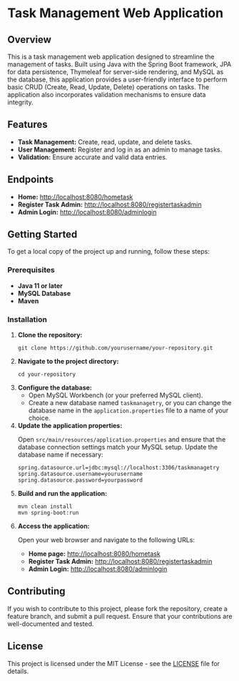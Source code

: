 # Task Management Web Application

## Overview

<p>This is a task management web application designed to streamline the management of tasks. Built using Java with the Spring Boot framework, JPA for data persistence, Thymeleaf for server-side rendering, and MySQL as the database, this application provides a user-friendly interface to perform basic CRUD (Create, Read, Update, Delete) operations on tasks. The application also incorporates validation mechanisms to ensure data integrity.</p>

## Features

<ul>
  <li><strong>Task Management:</strong> Create, read, update, and delete tasks.</li>
  <li><strong>User Management:</strong> Register and log in as an admin to manage tasks.</li>
  <li><strong>Validation:</strong> Ensure accurate and valid data entries.</li>
</ul>

## Endpoints

<ul>
  <li><strong>Home:</strong> <a href="http://localhost:8080/hometask">http://localhost:8080/hometask</a></li>
  <li><strong>Register Task Admin:</strong> <a href="http://localhost:8080/registertaskadmin">http://localhost:8080/registertaskadmin</a></li>
  <li><strong>Admin Login:</strong> <a href="http://localhost:8080/adminlogin">http://localhost:8080/adminlogin</a></li>
</ul>

## Getting Started

<p>To get a local copy of the project up and running, follow these steps:</p>

### Prerequisites

<ul>
  <li><strong>Java 11 or later</strong></li>
  <li><strong>MySQL Database</strong></li>
  <li><strong>Maven</strong></li>
</ul>

### Installation

<ol>
  <li><strong>Clone the repository:</strong>
    <pre><code>git clone https://github.com/yourusername/your-repository.git</code></pre>
  </li>
  <li><strong>Navigate to the project directory:</strong>
    <pre><code>cd your-repository</code></pre>
  </li>
  <li><strong>Configure the database:</strong>
    <ul>
      <li>Open MySQL Workbench (or your preferred MySQL client).</li>
      <li>Create a new database named <code>taskmanagetry</code>, or you can change the database name in the <code>application.properties</code> file to a name of your choice.</li>
    </ul>
  </li>
  <li><strong>Update the application properties:</strong>
    <p>Open <code>src/main/resources/application.properties</code> and ensure that the database connection settings match your MySQL setup. Update the database name if necessary:</p>
    <pre><code>spring.datasource.url=jdbc:mysql://localhost:3306/taskmanagetry
spring.datasource.username=yourusername
spring.datasource.password=yourpassword</code></pre>
  </li>
  <li><strong>Build and run the application:</strong>
    <pre><code>mvn clean install
mvn spring-boot:run</code></pre>
  </li>
  <li><strong>Access the application:</strong>
    <p>Open your web browser and navigate to the following URLs:</p>
    <ul>
      <li><strong>Home page:</strong> <a href="http://localhost:8080/hometask">http://localhost:8080/hometask</a></li>
      <li><strong>Register Task Admin:</strong> <a href="http://localhost:8080/registertaskadmin">http://localhost:8080/registertaskadmin</a></li>
      <li><strong>Admin Login:</strong> <a href="http://localhost:8080/adminlogin">http://localhost:8080/adminlogin</a></li>
    </ul>
  </li>
</ol>

## Contributing

<p>If you wish to contribute to this project, please fork the repository, create a feature branch, and submit a pull request. Ensure that your contributions are well-documented and tested.</p>

## License

<p>This project is licensed under the MIT License - see the <a href="LICENSE">LICENSE</a> file for details.</p>


